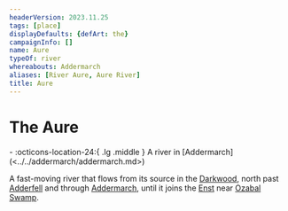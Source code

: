 ```yaml
---
headerVersion: 2023.11.25
tags: [place]
displayDefaults: {defArt: the}
campaignInfo: []
name: Aure
typeOf: river
whereabouts: Addermarch
aliases: [River Aure, Aure River]
title: Aure
---
```


# The Aure
<div class="grid cards ext-narrow-margin ext-one-column" markdown>
-    :octicons-location-24:{ .lg .middle } A river in [Addermarch](<../../addermarch/addermarch.md>)  
</div>


A fast-moving river that flows from its source in the [Darkwood](<../../addermarch/darkwood.md>), north past [Adderfell](<../../addermarch/adderfell.md>) and through [Addermarch](<../../addermarch/addermarch.md>), until it joins the [Enst](<./enst.md>) near [Ozabal Swamp](<../../ozabal.md>).